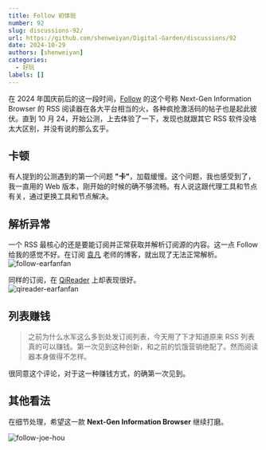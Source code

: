 ```yaml
---
title: Follow 初体验
number: 92
slug: discussions-92/
url: https://github.com/shenweiyan/Digital-Garden/discussions/92
date: 2024-10-29
authors: [shenweiyan]
categories: 
  - 好玩
labels: []
---
```


在 2024 年国庆前后的这一段时间，[Follow](https://follow.is/) 的这个号称 Next-Gen Information Browser 的 RSS 阅读器在各大平台相当的火，各种疯抢激活码的帖子也是起此彼伏。直到 10 月 24，开始公测，上去体验了一下，发现也就跟其它 RSS 软件没啥太大区别，并没有说的那么玄乎。

<!-- more -->

## 卡顿

有人提到的公测遇到的第一个问题 **"卡"**，加载缓慢。这个问题，我也感受到了，我一直用的 Web 版本，刚开始的时候的确不够流畅。有人说这跟代理工具和节点有关，通过更换工具和节点解决。

## 解析异常

一个 RSS 最核心的还是要能订阅并正常获取并解析订阅源的内容。这一点 Follow 给我的感觉不好。在订阅 [袁凡](https://yuanfan.rbind.io/) 老师的博客，就出现了无法正常解析。     
![follow-earfanfan](https://kg.weiyan.cc/2024/10/follow-earfanfan.png)

同样的订阅，在 [QiReader](https://github.com/shenweiyan/Knowledge-Garden/discussions/73) 上却表现很好。     
![qireader-earfanfan](https://kg.weiyan.cc/2024/10/qireader-earfanfan.png)


## 列表赚钱

> 之前为什么水军这么多到处发订阅列表，今天用了下才知道原来 RSS 列表真的可以赚钱。第一次见到这种创新，和之前的饥饿营销绝配了。然而阅读器本身做得不怎样。    

很同意这个评论，对于这一种赚钱方式，的确第一次见到。

## 其他看法

在细节处理，希望这一款 **Next-Gen Information Browser** 继续打磨。

![follow-joe-hou](https://kg.weiyan.cc/2024/10/follow-joe-hou.png)

<script src="https://giscus.app/client.js"
	data-repo="shenweiyan/Digital-Garden"
	data-repo-id="R_kgDOKgxWlg"
	data-mapping="number"
	data-term="92"
	data-reactions-enabled="1"
	data-emit-metadata="0"
	data-input-position="bottom"
	data-theme="light"
	data-lang="zh-CN"
	crossorigin="anonymous"
	async>
</script>
